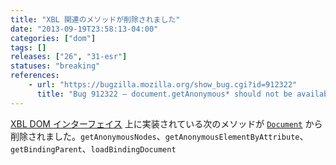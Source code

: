 ```yaml
---
title: "XBL 関連のメソッドが削除されました"
date: "2013-09-19T23:58:13-04:00"
categories: ["dom"]
tags: []
releases: ["26", "31-esr"]
statuses: "breaking"
references:
    - url: "https://bugzilla.mozilla.org/show_bug.cgi?id=912322"
      title: "Bug 912322 – document.getAnonymous* should not be available to web content"
---
```

[XBL DOM インターフェイス](https://developer.mozilla.org/docs/XBL/XBL_1.0_Reference/DOM_Interfaces) 上に実装されている次のメソッドが [`Document`](https://developer.mozilla.org/docs/Web/API/Document) から削除されました。`getAnonymousNodes`、`getAnonymousElementByAttribute`、`getBindingParent`、`loadBindingDocument`
